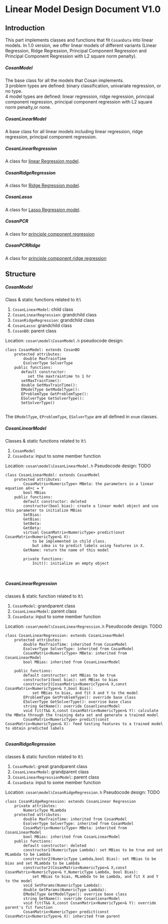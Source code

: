 # Linear Model Design Document V1.0

## Introduction
This part implements classes and functions that fit `CosanData` into linear models. In 1.0 version, we offer linear models of different variants (Linear Regression, Ridge Regression, Principal Component Regression and Principal Component Regression with L2 square norm penalty). 

##### CosanModel
The base class for all the models that Cosan implements. \
3 problem types are defined: binary classification, univariate regression, or no type. \
4 model types are defined: linear regression, ridge regression, principal component regression, principal component regression with L2 square norm penalty,or none.

[comment]: <> (2 solver types are available: SrAuto, or ADMM)

##### CosanLinearModel
A base class for all linear models including linear regression, ridge regression, principal component regression.

##### CosanLinearRegression
A class for [linear Regression model](). 
##### CosanRidgeRegression
A class for [Ridge Regression model](https://towardsdatascience.com/ridge-and-lasso-regression-a-complete-guide-with-python-scikit-learn-e20e34bcbf0b). 
##### CosanLasso
A class for [Lasso Regression model](https://towardsdatascience.com/ridge-and-lasso-regression-a-complete-guide-with-python-scikit-learn-e20e34bcbf0b). 
##### CosanPCR
A class for [principle component regression]()
##### CosanPCRRidge
A class for [principle component ridge regression]()


## Structure
##### CosanModel
Class & static functions related to it:\
1. `CosanLinearModel`: child class
2. `CosanLinearRegression`: grandchild class
3. `CosanRidgeRegression`: grandchild class
4. `CosanLasso`: grandchild class
5. `CosanBO`: parent class

Location: `cosan\model\CosanModel.h`
pseudocode design: 
```
class CosanModel: extends CosanBO
    protected attributes:
        double MaxTrainTime
        EsolverType SolverType
    public functions: 
       default constructor:
          set the maxtraintime to 1 hr
       setMaxTrainTime():
       double GetMaxTrainTime():
       EModelType GetModelType():
       EProblemType GetProblemType():
       ESolverType GetSolverType():
       SetSolverType()
     
```
The `EModelType`, `EProblemType`, `ESolverType` are all defined in `enum` classes.

##### CosanLinearModel
Classes & static functions related to it:\
1. `CosanModel`
2. `CosanData`: input to some member function

Location: `cosan\model\CosanLinearModel.h`
Pseudocode design: TODO
```
class CosanLinearModel: extends CosanModel
    protected attributes:
        CosanMatrix<NumericType> MBeta: the parameters in a linear equation aX+c = Y
        bool MBias
    public functions:
        default constructor: deleted 
        constructor(bool bias): create a linear model object and use this parameter to initialize MBias
        SetBias:
        GetBias:
        SetBeta:
        GetBeta:
        virtual CosanMatrix<NumericType> predict(onst CosanMatrix<NumericType>& X): 
            to be implemented in child class.
            but idea is to predict labels using features in X.
        GetName: return the name of this model
        
        private functions:
            Init(): initialize an empty object
     
  
```
##### CosanLinearRegression
classes & static function related to it:\
1. `CosanModel`: grandparent class
2. `CosanLinearModel`: parent class
3. `CosanData`: input to some member function

Location: `cosan\model\CosanLinearRegression.h`
Pseudocode design: TODO
```
class CosanLinearRegression: extends CosanLinearModel
    protected attributes:
        double MaxTrainTime: inherited from CosanModel
        EsolverType SolverType: inherited from CosanModel
        CosanMatrix<NumericType> MBeta: inherited from CosanLinearModel
        bool MBias: inherited from CosanLinearModel
        
    public functions:
        default constructor: set MBias to be true
        constructor1(bool bias): set MBias to bias
        constructor2(CosanMatrix<NumericType>& X,const CosanMatrix<NumericType>& Y,bool Bias):
            set MBias to bias, and fit X and Y to the model
        EProblemType GetProblemType(): override base class
        ESolverType GetSolverType(): overrise base class
        string GetName(): override CosanlienarModel
        void fit(T&& X,const CosanMatrix<NumericType>& Y): calculate the MBeta through the training data set and generate a trained model
        CosanMatrix<NumericType> predict(const CosanMatrix<NumericType>& X): feed testing features to a trained model to obtain predicted labels  
        
```

##### CosanRidgeRegression
classes & static function related to it:\
1. `CosanModel`: great grandparent class
2. `CosanLinearModel`: grandparent class
3. `CosanLinearRegressionModel`: parent class
4. `CosanData`: input to some member function

Location: `cosan\model\CosanRidgeRegression.h`
Pseudocode design: TODO
```
class CosanRidgeRegression: extends CosanLinear Regression
    private attributes:
        NumericType MLambda
    protected attributes:
        double MaxTrainTime: inherited from CosanModel
        EsolverType SolverType: inherited from CosanModel
        CosanMatrix<NumericType> MBeta: inherited from CosanLinearModel
        bool MBias: inherited from CosanLinearModel
    public functions:
        default constructor: deleted
        constructor1(NumericType Lambda): set MBias to be true and set MLambda to be Lambda
        constructor2(NumericType Lambda,bool Bias): set MBias to be bias and set MLambda to be Lambda
        constructor2(CosanMatrix<NumericType>& X,const CosanMatrix<NumericType>& Y,NumericType Lambda, bool Bias):
            set MBias to bias, MLambda to be Lambda, and fit X and Y to the model
        void SetParams(NumericType Lambda): 
        double GetParams(NumericType Lambda):
        EModelType GetModelType(): overrise base class
        string GetName(): override CosanlienarModel
        void fit(T&& X,const CosanMatrix<NumericType>& Y): override parent's fit function
        CosanMatrix<NumericType> predict(const CosanMatrix<NumericType>& X): inherited from parent
```

